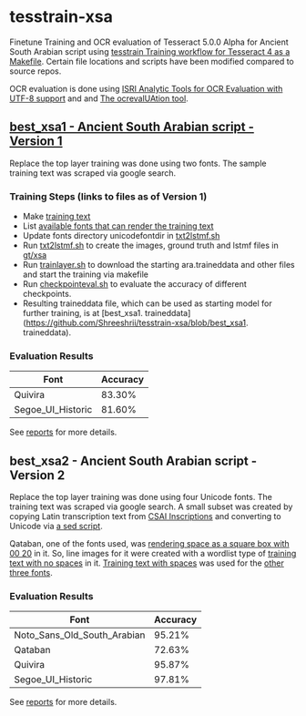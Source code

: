 # tesstrain-xsa

Finetune Training and OCR evaluation of Tesseract 5.0.0 Alpha for Ancient South Arabian script using
 [tesstrain Training workflow for Tesseract 4 as a Makefile](https://github.com/tesseract-ocr/tesstrain). Certain file locations and scripts have been modified compared to source repos.

OCR evaluation is done using [ISRI Analytic Tools for OCR Evaluation with UTF-8 support](https://github.com/eddieantonio/ocreval) and  and [The ocrevalUAtion tool](https://sites.google.com/site/textdigitisation/ocrevaluation).

## [best_xsa1 - Ancient South Arabian script - Version 1](https://github.com/Shreeshrii/tesstrain-xsa/releases/tag/best_xsa1)

Replace the top layer training was done using two fonts. The sample training text was scraped via google search.

### Training Steps (links to files as of Version 1)

* Make [training text](https://github.com/Shreeshrii/tesstrain-xsa/blob/best_xsa1/langdata/xsa.txt)
* List [available fonts that can render the training text](https://github.com/Shreeshrii/tesstrain-xsa/blob/best_xsa1/langdata/xsa.fontslist.txt)
* Update fonts directory unicodefontdir in [txt2lstmf.sh](https://github.com/Shreeshrii/tesstrain-xsa/blob/best_xsa1/txt2lstmf.sh)
* Run [txt2lstmf.sh](https://github.com/Shreeshrii/tesstrain-xsa/blob/best_xsa1/txt2lstmf.sh) to create the images, ground truth and lstmf files in [gt/xsa](https://github.com/Shreeshrii/tesstrain-xsa/tree/best_xsa1/gt/xsa)
* Run [trainlayer.sh](https://github.com/Shreeshrii/tesstrain-xsa/blob/best_xsa1/trainlayer.sh) to download the starting ara.traineddata and other files and start the training via makefile
* Run [checkpointeval.sh](https://github.com/Shreeshrii/tesstrain-xsa/blob/best_xsa1/checkpointeval.sh) to evaluate the accuracy of different checkpoints.
* Resulting traineddata file, which can be used as starting model for further training, is at [best_xsa1. traineddata](https://github.com/Shreeshrii/tesstrain-xsa/blob/best_xsa1. traineddata).

### Evaluation Results

| Font  	|  Accuracy 	|
|---	|---	|
|Quivira|   83.30%	|
|Segoe_UI_Historic|   81.60% 	|

See [reports](https://github.com/Shreeshrii/tesstrain-xsa/blob/best_xsa1/reports/checkpointeval.txt) for more details. 

## best_xsa2 - Ancient South Arabian script - Version 2

Replace the top layer training was done using four Unicode fonts. The training text was scraped via google search. A small subset was created by copying Latin transcription text from [CSAI Inscriptions](http://dasi.cnr.it/index.php?id=79&prjId=1&corId=5&colId=0&navId=522207406&recId=2149) and converting to Unicode via [a sed script](https://github.com/Shreeshrii/tesstrain-xsa/blob/best_xsa2/langdata/latin2unicode.sh). 

Qataban, one of the fonts used, was [rendering space as a square box with 00 20](langdata/nospace.Qataban.png) in it. 
So, line images for it were created with a wordlist type of [training text with no spaces](https://github.com/Shreeshrii/tesstrain-xsa/blob/best_xsa2/langdata/nospace.training_text) in it. [Training text with spaces](https://github.com/Shreeshrii/tesstrain-xsa/blob/best_xsa2/langdata/xsa.training_text) was used for the [other three fonts](https://github.com/Shreeshrii/tesstrain-xsa/blob/best_xsa2/langdata/xsa.fontslist.txt).

### Evaluation Results

| Font  	|  Accuracy 	|
|---	|---	|
|  Noto_Sans_Old_South_Arabian 	|  95.21% 	|
| Qataban  	| 72.63%  	|
|Quivira|   95.87%	|
|Segoe_UI_Historic|  97.81% 	|

See [reports](https://github.com/Shreeshrii/tesstrain-xsa/blob/best_xsa2/reports/checkpointeval.txt) for more details. 

